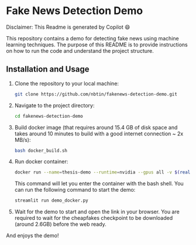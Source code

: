 # Fake News Detection Demo

Disclaimer: This Readme is generated by Copilot :smile:

This repository contains a demo for detecting fake news using machine learning techniques. The purpose of this README is to provide instructions on how to run the code and understand the project structure.

## Installation and Usage

1. Clone the repository to your local machine:

    ```bash
    git clone https://github.com/nbtin/fakenews-detection-demo.git
    ```

2. Navigate to the project directory:

    ```bash
    cd fakenews-detection-demo
    ```

3. Build docker image (that requires around 15.4 GB of disk space and takes around 10 minutes to build with a good internet connection ~ 2x MB/s):

    ```bash
    bash docker_build.sh
    ```

4. Run docker container:
    
    ```bash
    docker run --name=thesis-demo --runtime=nvidia --gpus all -v $(realpath ./):/thesis-demo/ thesis-demo bash
    
    ```
    This command will let you enter the container with the bash shell. You can run the following command to start the demo:
    
    ```bash
    streamlit run demo_docker.py
    ```

5. Wait for the demo to start and open the link in your browser. You are required to wait for the cheapfakes checkpoint to be downloaded (around 2.6GB) before the web ready.


And enjoys the demo!